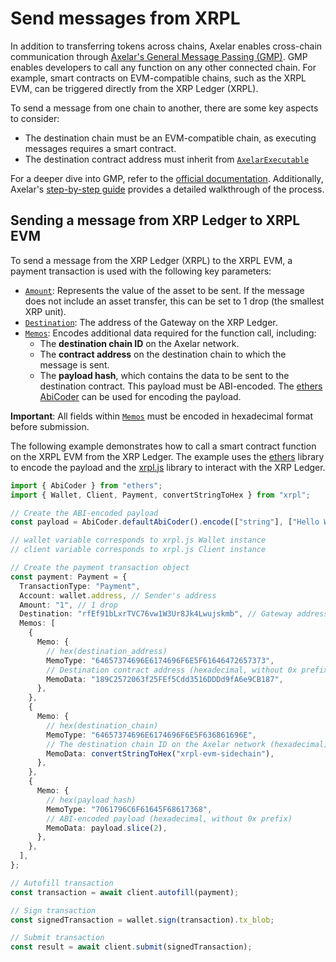 # Send messages from XRPL

In addition to transferring tokens across chains, Axelar enables cross-chain communication through [Axelar's General Message Passing (GMP)](https://docs.axelar.dev/dev/general-message-passing/overview/). GMP enables developers to call any function on any other connected chain. For example, smart contracts on EVM-compatible chains, such as the XRPL EVM, can be triggered directly from the XRP Ledger (XRPL).

To send a message from one chain to another, there are some key aspects to consider:

- The destination chain must be an EVM-compatible chain, as executing messages requires a smart contract.
- The destination contract address must inherit from [`AxelarExecutable`](https://github.com/axelarnetwork/axelar-gmp-sdk-solidity/blob/main/contracts/executable/AxelarExecutable.sol)

For a deeper dive into GMP, refer to the [official documentation](https://docs.axelar.dev/dev/general-message-passing/overview/). Additionally, Axelar's [step-by-step guide](https://docs.axelar.dev/dev/general-message-passing/step-by-step/) provides a detailed walkthrough of the process.

## Sending a message from XRP Ledger to XRPL EVM

To send a message from the XRP Ledger (XRPL) to the XRPL EVM, a payment transaction is used with the following key parameters:

- [`Amount`](https://js.xrpl.org/interfaces/Payment.html#Amount): Represents the value of the asset to be sent. If the message does not include an asset transfer, this can be set to 1 drop (the smallest XRP unit).
- [`Destination`](https://js.xrpl.org/interfaces/Payment.html#Destination): The address of the Gateway on the XRP Ledger.
- [`Memos`](https://js.xrpl.org/interfaces/Payment.html#Memos): Encodes additional data required for the function call, including:
  - The **destination chain ID** on the Axelar network.
  - The **contract address** on the destination chain to which the message is sent.
  - The **payload hash**, which contains the data to be sent to the destination contract. This payload must be ABI-encoded. The [ethers AbiCoder](https://docs.ethers.org/v6/api/abi/abi-coder/#AbiCoder-encode) can be used for encoding the payload.

**Important**: All fields within [`Memos`](https://js.xrpl.org/interfaces/Payment.html#Memos) must be encoded in hexadecimal format before submission.

The following example demonstrates how to call a smart contract function on the XRPL EVM from the XRP Ledger. The example uses the [ethers](https://docs.ethers.org/v6/) library to encode the payload and the [xrpl.js](https://js.xrpl.org/index.html) library to interact with the XRP Ledger.

```ts
import { AbiCoder } from "ethers";
import { Wallet, Client, Payment, convertStringToHex } from "xrpl";

// Create the ABI-encoded payload
const payload = AbiCoder.defaultAbiCoder().encode(["string"], ["Hello World"]);

// wallet variable corresponds to xrpl.js Wallet instance
// client variable corresponds to xrpl.js Client instance

// Create the payment transaction object
const payment: Payment = {
  TransactionType: "Payment",
  Account: wallet.address, // Sender's address
  Amount: "1", // 1 drop
  Destination: "rfEf91bLxrTVC76vw1W3Ur8Jk4Lwujskmb", // Gateway address in the XRP Ledger
  Memos: [
    {
      Memo: {
        // hex(destination_address)
        MemoType: "64657374696E6174696F6E5F61646472657373",
        // Destination contract address (hexadecimal, without 0x prefix)
        MemoData: "189C2572063f25FEf5Cdd3516DDDd9fA6e9CB187",
      },
    },
    {
      Memo: {
        // hex(destination_chain)
        MemoType: "64657374696E6174696F6E5F636861696E",
        // The destination chain ID on the Axelar network (hexadecimal)
        MemoData: convertStringToHex("xrpl-evm-sidechain"),
      },
    },
    {
      Memo: {
        // hex(payload_hash)
        MemoType: "7061796C6F61645F68617368",
        // ABI-encoded payload (hexadecimal, without 0x prefix)
        MemoData: payload.slice(2),
      },
    },
  ],
};

// Autofill transaction
const transaction = await client.autofill(payment);

// Sign transaction
const signedTransaction = wallet.sign(transaction).tx_blob;

// Submit transaction
const result = await client.submit(signedTransaction);
```
